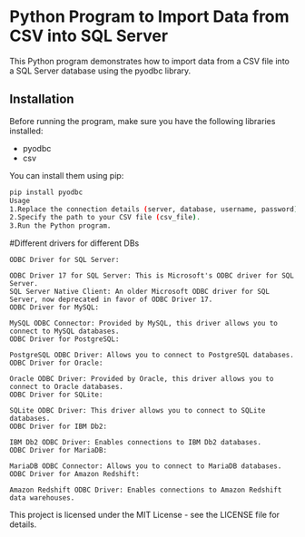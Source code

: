 # Python Program to Import Data from CSV into SQL Server

This Python program demonstrates how to import data from a CSV file into a SQL Server database using the pyodbc library.

## Installation

Before running the program, make sure you have the following libraries installed:

- pyodbc
- csv

You can install them using pip:

```bash
pip install pyodbc
Usage
1.Replace the connection details (server, database, username, password) with your actual credentials.
2.Specify the path to your CSV file (csv_file).
3.Run the Python program.
```

#Different drivers for different DBs
```
ODBC Driver for SQL Server:

ODBC Driver 17 for SQL Server: This is Microsoft's ODBC driver for SQL Server.
SQL Server Native Client: An older Microsoft ODBC driver for SQL Server, now deprecated in favor of ODBC Driver 17.
ODBC Driver for MySQL:

MySQL ODBC Connector: Provided by MySQL, this driver allows you to connect to MySQL databases.
ODBC Driver for PostgreSQL:

PostgreSQL ODBC Driver: Allows you to connect to PostgreSQL databases.
ODBC Driver for Oracle:

Oracle ODBC Driver: Provided by Oracle, this driver allows you to connect to Oracle databases.
ODBC Driver for SQLite:

SQLite ODBC Driver: This driver allows you to connect to SQLite databases.
ODBC Driver for IBM Db2:

IBM Db2 ODBC Driver: Enables connections to IBM Db2 databases.
ODBC Driver for MariaDB:

MariaDB ODBC Connector: Allows you to connect to MariaDB databases.
ODBC Driver for Amazon Redshift:

Amazon Redshift ODBC Driver: Enables connections to Amazon Redshift data warehouses.
```
This project is licensed under the MIT License - see the LICENSE file for details.

